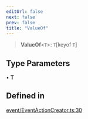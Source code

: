 ```yaml
---
editUrl: false
next: false
prev: false
title: "ValueOf"
---
```


> **ValueOf**\<`T`\>: `T`\[keyof `T`\]

## Type Parameters

• **T**

## Defined in

[event/EventActionCreator.ts:30](https://github.com/evmts/tevm-monorepo/blob/main/packages/contract/src/event/EventActionCreator.ts#L30)
